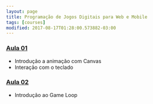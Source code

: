 ```yaml
---
layout: page
title: Programação de Jogos Digitais para Web e Mobile
tags: [courses]
modified: 2017-08-17T01:28:00.573882-03:00
---
```


### <a href="https://docs.google.com/presentation/d/14cAIt5dsn2xVkZROGsm0ygjGHzbhAw7v5GUrUY0ORW0" target="_blank">Aula 01</a>
* Introdução a animação com Canvas
* Interação com o teclado


### <a href="https://docs.google.com/presentation/d/1xplb1FYgOD32Q1ZO9IEMZmcJH7APua_j62yS-dSz798" target="_blank">Aula 02</a>
* Introdução ao Game Loop